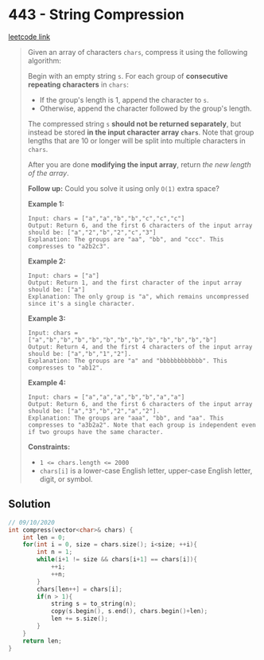 # 443 - String Compression

[leetcode link](https://leetcode.com/problems/string-compression/)

> Given an array of characters `chars`, compress it using the following algorithm:
>
> Begin with an empty string `s`. For each group of **consecutive repeating characters** in `chars`:
>
> - If the group's length is 1, append the character to `s`.
> - Otherwise, append the character followed by the group's length.
>
> The compressed string `s` **should not be returned separately**, but instead be stored **in the input character array `chars`**. Note that group lengths that are 10 or longer will be split into multiple characters in `chars`.
>
> After you are done **modifying the input array**, return *the new length of the array*.
>
> **Follow up:**
>  Could you solve it using only `O(1)` extra space?
>
> **Example 1:**
>
> ```
> Input: chars = ["a","a","b","b","c","c","c"]
> Output: Return 6, and the first 6 characters of the input array should be: ["a","2","b","2","c","3"]
> Explanation: The groups are "aa", "bb", and "ccc". This compresses to "a2b2c3".
> ```
>
> **Example 2:**
>
> ```
> Input: chars = ["a"]
> Output: Return 1, and the first character of the input array should be: ["a"]
> Explanation: The only group is "a", which remains uncompressed since it's a single character.
> ```
>
> **Example 3:**
>
> ```
> Input: chars = ["a","b","b","b","b","b","b","b","b","b","b","b","b"]
> Output: Return 4, and the first 4 characters of the input array should be: ["a","b","1","2"].
> Explanation: The groups are "a" and "bbbbbbbbbbbb". This compresses to "ab12".
> ```
>
> **Example 4:**
>
> ```
> Input: chars = ["a","a","a","b","b","a","a"]
> Output: Return 6, and the first 6 characters of the input array should be: ["a","3","b","2","a","2"].
> Explanation: The groups are "aaa", "bb", and "aa". This compresses to "a3b2a2". Note that each group is independent even if two groups have the same character.
> ```
>
> **Constraints:**
>
> - `1 <= chars.length <= 2000`
> - `chars[i]` is a lower-case English letter, upper-case English letter, digit, or symbol.

## Solution

```cpp
// 09/10/2020
int compress(vector<char>& chars) {
    int len = 0;
    for(int i = 0, size = chars.size(); i<size; ++i){
        int n = 1;
        while(i+1 != size && chars[i+1] == chars[i]){
            ++i;
            ++n;
        }
        chars[len++] = chars[i]; 
        if(n > 1){
            string s = to_string(n);
            copy(s.begin(), s.end(), chars.begin()+len);
            len += s.size();
        }
    }
    return len;
}
```